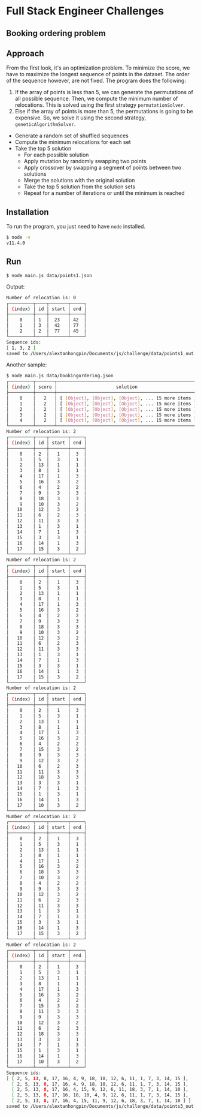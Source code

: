 # Full Stack Engineer Challenges

## Booking ordering problem

## Approach

From the first look, it's an optimization problem. To minimize the score, we have to maximize the longest sequence of points in the dataset. The order of the sequence however, are not fixed. The program does the following:

1. If the array of points is less than 5, we can generate the permutations of all possible sequence. Then, we compute the minimum number of relocations. This is solved using the first strategy `permutationSolver`.
2. Else if the array of points is more than 5, the permutations is going to be expensive. So, we solve it using the second strategy, `geneticAlgorithmSolver`.
  - Generate a random set of shuffled sequences
  - Compute the minimum relocations for each set
  - Take the top 5 solution
    - For each possible solution
    - Apply mutation by randomly swapping two points
    - Apply crossover by swapping a segment of points between two solutions
    - Merge the solutions with the original solution
    - Take the top 5 solution from the solution sets
    - Repeat for a number of iterations or until the minimum is reached

## Installation

To run the program, you just need to have `node` installed. 

```bash
$ node -v
v11.4.0
```

## Run

```
$ node main.js data/points1.json
```

Output:

```bash
Number of relocation is: 0
┌─────────┬────┬───────┬─────┐
│ (index) │ id │ start │ end │
├─────────┼────┼───────┼─────┤
│    0    │ 1  │  23   │ 42  │
│    1    │ 3  │  42   │ 77  │
│    2    │ 2  │  77   │ 45  │
└─────────┴────┴───────┴─────┘
Sequence ids:
[ 1, 3, 2 ]
saved to /Users/alextanhongpin/Documents/js/challenge/data/points1_out.json
```

Another sample:

```bash
$ node main.js data/bookingordering.json
┌─────────┬───────┬─────────────────────────────────────────────────────┐
│ (index) │ score │                      solution                       │
├─────────┼───────┼─────────────────────────────────────────────────────┤
│    0    │   2   │ [ [Object], [Object], [Object], ... 15 more items ] │
│    1    │   2   │ [ [Object], [Object], [Object], ... 15 more items ] │
│    2    │   2   │ [ [Object], [Object], [Object], ... 15 more items ] │
│    3    │   2   │ [ [Object], [Object], [Object], ... 15 more items ] │
│    4    │   2   │ [ [Object], [Object], [Object], ... 15 more items ] │
└─────────┴───────┴─────────────────────────────────────────────────────┘
Number of relocation is: 2
┌─────────┬────┬───────┬─────┐
│ (index) │ id │ start │ end │
├─────────┼────┼───────┼─────┤
│    0    │ 2  │   1   │  3  │
│    1    │ 5  │   3   │  1  │
│    2    │ 13 │   1   │  1  │
│    3    │ 8  │   1   │  1  │
│    4    │ 17 │   1   │  3  │
│    5    │ 16 │   3   │  2  │
│    6    │ 4  │   2   │  2  │
│    7    │ 9  │   3   │  3  │
│    8    │ 18 │   3   │  3  │
│    9    │ 10 │   3   │  2  │
│   10    │ 12 │   3   │  2  │
│   11    │ 6  │   2   │  3  │
│   12    │ 11 │   3   │  3  │
│   13    │ 1  │   3   │  1  │
│   14    │ 7  │   1   │  3  │
│   15    │ 3  │   3   │  1  │
│   16    │ 14 │   1   │  3  │
│   17    │ 15 │   3   │  2  │
└─────────┴────┴───────┴─────┘
Number of relocation is: 2
┌─────────┬────┬───────┬─────┐
│ (index) │ id │ start │ end │
├─────────┼────┼───────┼─────┤
│    0    │ 2  │   1   │  3  │
│    1    │ 5  │   3   │  1  │
│    2    │ 13 │   1   │  1  │
│    3    │ 8  │   1   │  1  │
│    4    │ 17 │   1   │  3  │
│    5    │ 16 │   3   │  2  │
│    6    │ 4  │   2   │  2  │
│    7    │ 9  │   3   │  3  │
│    8    │ 18 │   3   │  3  │
│    9    │ 10 │   3   │  2  │
│   10    │ 12 │   3   │  2  │
│   11    │ 6  │   2   │  3  │
│   12    │ 11 │   3   │  3  │
│   13    │ 1  │   3   │  1  │
│   14    │ 7  │   1   │  3  │
│   15    │ 3  │   3   │  1  │
│   16    │ 14 │   1   │  3  │
│   17    │ 15 │   3   │  2  │
└─────────┴────┴───────┴─────┘
Number of relocation is: 2
┌─────────┬────┬───────┬─────┐
│ (index) │ id │ start │ end │
├─────────┼────┼───────┼─────┤
│    0    │ 2  │   1   │  3  │
│    1    │ 5  │   3   │  1  │
│    2    │ 13 │   1   │  1  │
│    3    │ 8  │   1   │  1  │
│    4    │ 17 │   1   │  3  │
│    5    │ 16 │   3   │  2  │
│    6    │ 4  │   2   │  2  │
│    7    │ 15 │   3   │  2  │
│    8    │ 9  │   3   │  3  │
│    9    │ 12 │   3   │  2  │
│   10    │ 6  │   2   │  3  │
│   11    │ 11 │   3   │  3  │
│   12    │ 18 │   3   │  3  │
│   13    │ 3  │   3   │  1  │
│   14    │ 7  │   1   │  3  │
│   15    │ 1  │   3   │  1  │
│   16    │ 14 │   1   │  3  │
│   17    │ 10 │   3   │  2  │
└─────────┴────┴───────┴─────┘
Number of relocation is: 2
┌─────────┬────┬───────┬─────┐
│ (index) │ id │ start │ end │
├─────────┼────┼───────┼─────┤
│    0    │ 2  │   1   │  3  │
│    1    │ 5  │   3   │  1  │
│    2    │ 13 │   1   │  1  │
│    3    │ 8  │   1   │  1  │
│    4    │ 17 │   1   │  3  │
│    5    │ 16 │   3   │  2  │
│    6    │ 18 │   3   │  3  │
│    7    │ 10 │   3   │  2  │
│    8    │ 4  │   2   │  2  │
│    9    │ 9  │   3   │  3  │
│   10    │ 12 │   3   │  2  │
│   11    │ 6  │   2   │  3  │
│   12    │ 11 │   3   │  3  │
│   13    │ 1  │   3   │  1  │
│   14    │ 7  │   1   │  3  │
│   15    │ 3  │   3   │  1  │
│   16    │ 14 │   1   │  3  │
│   17    │ 15 │   3   │  2  │
└─────────┴────┴───────┴─────┘
Number of relocation is: 2
┌─────────┬────┬───────┬─────┐
│ (index) │ id │ start │ end │
├─────────┼────┼───────┼─────┤
│    0    │ 2  │   1   │  3  │
│    1    │ 5  │   3   │  1  │
│    2    │ 13 │   1   │  1  │
│    3    │ 8  │   1   │  1  │
│    4    │ 17 │   1   │  3  │
│    5    │ 16 │   3   │  2  │
│    6    │ 4  │   2   │  2  │
│    7    │ 15 │   3   │  2  │
│    8    │ 11 │   3   │  3  │
│    9    │ 9  │   3   │  3  │
│   10    │ 12 │   3   │  2  │
│   11    │ 6  │   2   │  3  │
│   12    │ 18 │   3   │  3  │
│   13    │ 3  │   3   │  1  │
│   14    │ 7  │   1   │  3  │
│   15    │ 1  │   3   │  1  │
│   16    │ 14 │   1   │  3  │
│   17    │ 10 │   3   │  2  │
└─────────┴────┴───────┴─────┘
Sequence ids:
[ [ 2, 5, 13, 8, 17, 16, 4, 9, 18, 10, 12, 6, 11, 1, 7, 3, 14, 15 ],
  [ 2, 5, 13, 8, 17, 16, 4, 9, 18, 10, 12, 6, 11, 1, 7, 3, 14, 15 ],
  [ 2, 5, 13, 8, 17, 16, 4, 15, 9, 12, 6, 11, 18, 3, 7, 1, 14, 10 ],
  [ 2, 5, 13, 8, 17, 16, 18, 10, 4, 9, 12, 6, 11, 1, 7, 3, 14, 15 ],
  [ 2, 5, 13, 8, 17, 16, 4, 15, 11, 9, 12, 6, 18, 3, 7, 1, 14, 10 ] ]
saved to /Users/alextanhongpin/Documents/js/challenge/data/points3_out.json
```
